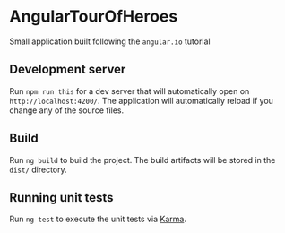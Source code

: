 # AngularTourOfHeroes

Small application built following the `angular.io` tutorial

## Development server

Run `npm run this` for a dev server that will automatically open on `http://localhost:4200/`. The application will automatically reload if you change any of the source files.

## Build

Run `ng build` to build the project. The build artifacts will be stored in the `dist/` directory.

## Running unit tests

Run `ng test` to execute the unit tests via [Karma](https://karma-runner.github.io).

